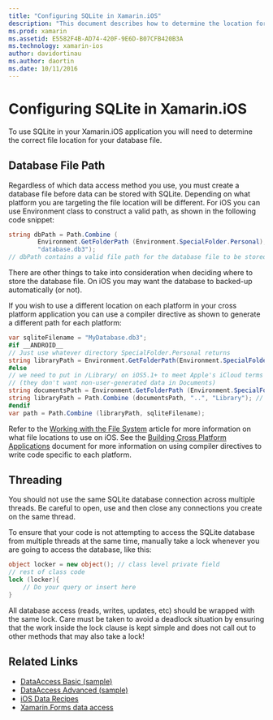 ```yaml
---
title: "Configuring SQLite in Xamarin.iOS"
description: "This document describes how to determine the location for a SQLite database file in a Xamarin.iOS application. These concepts are relevant no matter the selected data access mechanism."
ms.prod: xamarin
ms.assetid: E5582F4B-AD74-420F-9E6D-B07CFB420B3A
ms.technology: xamarin-ios
author: davidortinau
ms.author: daortin
ms.date: 10/11/2016
---
```


# Configuring SQLite in Xamarin.iOS

To use SQLite in your Xamarin.iOS application you will need to determine the correct file location for your database file.

## Database File Path

Regardless of which data access method you use, you must create a database file before data can be stored with SQLite. Depending on what platform you are targeting the file location will be different. For iOS you can use Environment class to construct a valid path, as shown in the following code snippet:

```csharp
string dbPath = Path.Combine (
        Environment.GetFolderPath (Environment.SpecialFolder.Personal),
        "database.db3");
// dbPath contains a valid file path for the database file to be stored
```

There are other things to take into consideration when deciding where to store the database file. On iOS you may want the database to backed-up automatically (or not).

If you wish to use a different location on each platform in your cross platform application you can use a compiler directive as shown to generate a different path for each platform:

```csharp
var sqliteFilename = "MyDatabase.db3";
#if __ANDROID__
// Just use whatever directory SpecialFolder.Personal returns
string libraryPath = Environment.GetFolderPath(Environment.SpecialFolder.Personal); ;
#else
// we need to put in /Library/ on iOS5.1+ to meet Apple's iCloud terms
// (they don't want non-user-generated data in Documents)
string documentsPath = Environment.GetFolderPath (Environment.SpecialFolder.Personal); // Documents folder
string libraryPath = Path.Combine (documentsPath, "..", "Library"); // Library folder instead
#endif
var path = Path.Combine (libraryPath, sqliteFilename);
```

Refer to the [Working with the File System](~/ios/app-fundamentals/file-system.md) article for more information on what file locations to use on iOS. See the [Building Cross Platform Applications](~/cross-platform/app-fundamentals/building-cross-platform-applications/index.md) document for more information on using compiler directives to write code specific to each platform.

## Threading

You should not use the same SQLite database connection across multiple threads. Be careful to open, use and then close any connections you create on the same thread.

To ensure that your code is not attempting to access the SQLite database from multiple threads at the same time, manually take a lock whenever you are going to access the database, like this:

```csharp
object locker = new object(); // class level private field
// rest of class code
lock (locker){
    // Do your query or insert here
}
```

All database access (reads, writes, updates, etc) should be wrapped with the same lock. Care must be taken to avoid a deadlock situation by ensuring that the work inside the lock clause is kept simple and does not call out to other methods that may also take a lock!

## Related Links

- [DataAccess Basic (sample)](https://github.com/xamarin/mobile-samples/tree/master/DataAccess/Basic)
- [DataAccess Advanced (sample)](https://github.com/xamarin/mobile-samples/tree/master/DataAccess/Advanced)
- [iOS Data Recipes](https://github.com/xamarin/recipes/tree/master/Recipes/ios/data/sqlite)
- [Xamarin.Forms data access](~/xamarin-forms/data-cloud/data/databases.md)

